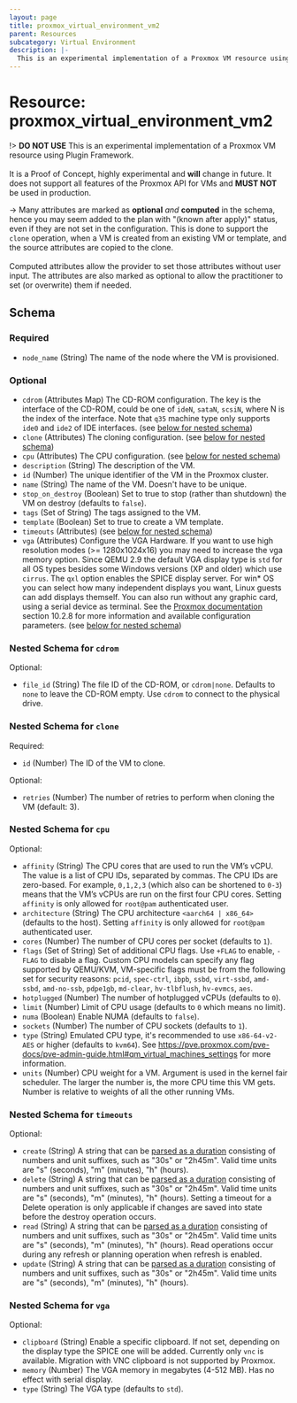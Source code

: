 ```yaml
---
layout: page
title: proxmox_virtual_environment_vm2
parent: Resources
subcategory: Virtual Environment
description: |-
  This is an experimental implementation of a Proxmox VM resource using Plugin Framework.It is a Proof of Concept, highly experimental and will change in future. It does not support all features of the Proxmox API for VMs and MUST NOT be used in production.
---
```


# Resource: proxmox_virtual_environment_vm2

!> **DO NOT USE**
This is an experimental implementation of a Proxmox VM resource using Plugin Framework.<br><br>It is a Proof of Concept, highly experimental and **will** change in future. It does not support all features of the Proxmox API for VMs and **MUST NOT** be used in production.

-> Many attributes are marked as **optional** _and_ **computed** in the schema,
hence you may seem added to the plan with "(known after apply)" status, even if they are not set in the configuration.
This is done to support the `clone` operation, when a VM is created from an existing VM or template,
and the source attributes are copied to the clone.<br><br>
Computed attributes allow the provider to set those attributes without user input.
The attributes are also marked as optional to allow the practitioner to set (or overwrite) them if needed.



<!-- schema generated by tfplugindocs -->
## Schema

### Required

- `node_name` (String) The name of the node where the VM is provisioned.

### Optional

- `cdrom` (Attributes Map) The CD-ROM configuration. The key is the interface of the CD-ROM, could be one of `ideN`, `sataN`, `scsiN`, where N is the index of the interface. Note that `q35` machine type only supports `ide0` and `ide2` of IDE interfaces. (see [below for nested schema](#nestedatt--cdrom))
- `clone` (Attributes) The cloning configuration. (see [below for nested schema](#nestedatt--clone))
- `cpu` (Attributes) The CPU configuration. (see [below for nested schema](#nestedatt--cpu))
- `description` (String) The description of the VM.
- `id` (Number) The unique identifier of the VM in the Proxmox cluster.
- `name` (String) The name of the VM. Doesn't have to be unique.
- `stop_on_destroy` (Boolean) Set to true to stop (rather than shutdown) the VM on destroy (defaults to `false`).
- `tags` (Set of String) The tags assigned to the VM.
- `template` (Boolean) Set to true to create a VM template.
- `timeouts` (Attributes) (see [below for nested schema](#nestedatt--timeouts))
- `vga` (Attributes) Configure the VGA Hardware. If you want to use high resolution modes (>= 1280x1024x16) you may need to increase the vga memory option. Since QEMU 2.9 the default VGA display type is `std` for all OS types besides some Windows versions (XP and older) which use `cirrus`. The `qxl` option enables the SPICE display server. For win* OS you can select how many independent displays you want, Linux guests can add displays themself. You can also run without any graphic card, using a serial device as terminal. See the [Proxmox documentation](https://pve.proxmox.com/pve-docs/pve-admin-guide.html#qm_virtual_machines_settings) section 10.2.8 for more information and available configuration parameters. (see [below for nested schema](#nestedatt--vga))

<a id="nestedatt--cdrom"></a>
### Nested Schema for `cdrom`

Optional:

- `file_id` (String) The file ID of the CD-ROM, or `cdrom|none`. Defaults to `none` to leave the CD-ROM empty. Use `cdrom` to connect to the physical drive.


<a id="nestedatt--clone"></a>
### Nested Schema for `clone`

Required:

- `id` (Number) The ID of the VM to clone.

Optional:

- `retries` (Number) The number of retries to perform when cloning the VM (default: 3).


<a id="nestedatt--cpu"></a>
### Nested Schema for `cpu`

Optional:

- `affinity` (String) The CPU cores that are used to run the VM’s vCPU. The value is a list of CPU IDs, separated by commas. The CPU IDs are zero-based.  For example, `0,1,2,3` (which also can be shortened to `0-3`) means that the VM’s vCPUs are run on the first four CPU cores. Setting `affinity` is only allowed for `root@pam` authenticated user.
- `architecture` (String) The CPU architecture `<aarch64 | x86_64>` (defaults to the host). Setting `affinity` is only allowed for `root@pam` authenticated user.
- `cores` (Number) The number of CPU cores per socket (defaults to `1`).
- `flags` (Set of String) Set of additional CPU flags. Use `+FLAG` to enable, `-FLAG` to disable a flag. Custom CPU models can specify any flag supported by QEMU/KVM, VM-specific flags must be from the following set for security reasons: `pcid`, `spec-ctrl`, `ibpb`, `ssbd`, `virt-ssbd`, `amd-ssbd`, `amd-no-ssb`, `pdpe1gb`, `md-clear`, `hv-tlbflush`, `hv-evmcs`, `aes`.
- `hotplugged` (Number) The number of hotplugged vCPUs (defaults to `0`).
- `limit` (Number) Limit of CPU usage (defaults to `0` which means no limit).
- `numa` (Boolean) Enable NUMA (defaults to `false`).
- `sockets` (Number) The number of CPU sockets (defaults to `1`).
- `type` (String) Emulated CPU type, it's recommended to use `x86-64-v2-AES` or higher (defaults to `kvm64`). See https://pve.proxmox.com/pve-docs/pve-admin-guide.html#qm_virtual_machines_settings for more information.
- `units` (Number) CPU weight for a VM. Argument is used in the kernel fair scheduler. The larger the number is, the more CPU time this VM gets. Number is relative to weights of all the other running VMs.


<a id="nestedatt--timeouts"></a>
### Nested Schema for `timeouts`

Optional:

- `create` (String) A string that can be [parsed as a duration](https://pkg.go.dev/time#ParseDuration) consisting of numbers and unit suffixes, such as "30s" or "2h45m". Valid time units are "s" (seconds), "m" (minutes), "h" (hours).
- `delete` (String) A string that can be [parsed as a duration](https://pkg.go.dev/time#ParseDuration) consisting of numbers and unit suffixes, such as "30s" or "2h45m". Valid time units are "s" (seconds), "m" (minutes), "h" (hours). Setting a timeout for a Delete operation is only applicable if changes are saved into state before the destroy operation occurs.
- `read` (String) A string that can be [parsed as a duration](https://pkg.go.dev/time#ParseDuration) consisting of numbers and unit suffixes, such as "30s" or "2h45m". Valid time units are "s" (seconds), "m" (minutes), "h" (hours). Read operations occur during any refresh or planning operation when refresh is enabled.
- `update` (String) A string that can be [parsed as a duration](https://pkg.go.dev/time#ParseDuration) consisting of numbers and unit suffixes, such as "30s" or "2h45m". Valid time units are "s" (seconds), "m" (minutes), "h" (hours).


<a id="nestedatt--vga"></a>
### Nested Schema for `vga`

Optional:

- `clipboard` (String) Enable a specific clipboard. If not set, depending on the display type the SPICE one will be added. Currently only `vnc` is available. Migration with VNC clipboard is not supported by Proxmox.
- `memory` (Number) The VGA memory in megabytes (4-512 MB). Has no effect with serial display.
- `type` (String) The VGA type (defaults to `std`).
